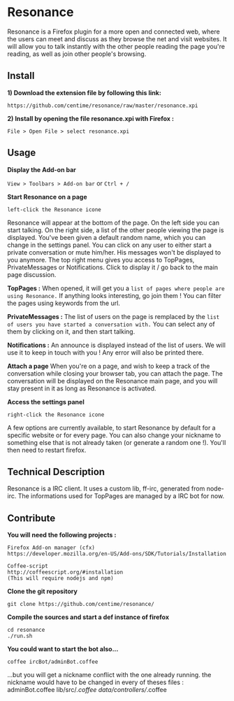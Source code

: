 Resonance
=========


Resonance is a Firefox plugin for a more open and connected web, where the users can meet and discuss as they browse the net and visit websites.
It will allow you to talk instantly with the other people reading the page you're reading, as well as join other people's browsing.


Install
-------
**1) Download the extension file by following this link:**
```
https://github.com/centime/resonance/raw/master/resonance.xpi
```
**2) Install by opening the file resonance.xpi with Firefox :**
```
File > Open File > select resonance.xpi
```

Usage
-----    
**Display the Add-on bar**

`View > Toolbars > Add-on bar` or `Ctrl + /`


**Start Resonance on a page**
```
left-click the Resonance icone
```
Resonance will appear at the bottom of the page. 
On the left side you can start talking.
On the right side, a list of the other people viewing the page is displayed. You've been given a default random name, which you can change in the settings panel.
You can click on any user to either start a private conversation or mute him/her. His messages won't be displayed to you anymore.
The top right menu gives you access to TopPages, PrivateMessages or Notifications. Click to display it / go back to the main page discussion. 

**TopPages :**
When opened, it will get you a `list of pages where people are using Resonance.` If anything looks interesting, go join them !
You can filter the pages using keywords from the url.

**PrivateMessages :**
The list of users on the page is remplaced by the `list of users you have started a conversation with.`
You can select any of them by clicking on it, and then start talking.

**Notifications :**
An announce is displayed instead of the list of users. We will use it to keep in touch with you !
Any error will also be printed there.

**Attach a page**
When you're on a page, and wish to keep a track of the conversation while closing your browser tab, you can attach the page. The conversation will be displayed on the Resonance main page, and you will stay present in it as long as Resonance is activated.

**Access the settings panel**
```
right-click the Resonance icone
```
A few options are currently available, to start Resonance by default for a specific website or for every page.
You can also change your nickname to something else that is not already taken (or generate a random one !). You'll then need to restart firefox.


Technical Description
---------------------    
Resonance is a IRC client.
It uses a custom lib, ff-irc, generated from node-irc.
The informations used for TopPages are managed by a IRC bot for now.


Contribute
----------
**You will need the following projects :**
```
Firefox Add-on manager (cfx)
https://developer.mozilla.org/en-US/Add-ons/SDK/Tutorials/Installation

Coffee-script
http://coffeescript.org/#installation
(This will require nodejs and npm)
```
**Clone the git repository**
```
git clone https://github.com/centime/resonance/
```
**Compile the sources and start a def instance of firefox**
```
cd resonance
./run.sh
```
**You could want to start the bot also...**
```
coffee ircBot/adminBot.coffee
```
...but you will get a nickname conflict with the one already running.
the nickname would have to be changed in every of theses files :
    adminBot.coffee
    lib/src/*.coffee
    data/controllers/*.coffee